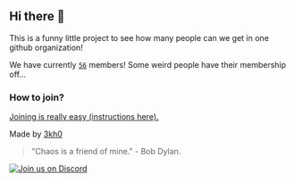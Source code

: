 ## Hi there 👋

This is a funny little project to see how many people can we get in one github organization! 

We have currently [`56`](https://github.com/orgs/3v3ry0n3/people) members! Some weird people have their membership off...

### How to join?
[Joining is really easy (instructions here).](https://github.com/3v3ry0n3/request-to-join#readme)

Made by [3kh0](https://github.com/3kh0)

> "Chaos is a friend of mine." - Bob Dylan.

[![Join us on Discord](https://invidget.switchblade.xyz/3kh0?theme=dark)](https://discord.gg/3kh0)
